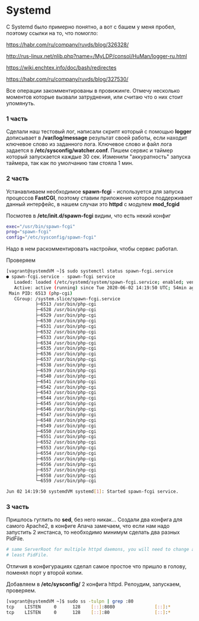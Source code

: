 # Systemd

С Systemd было примерно понятно, а вот с башем у меня пробел, поэтому ссылки на то, что помогло:

https://habr.com/ru/company/ruvds/blog/326328/

http://rus-linux.net/nlib.php?name=/MyLDP/consol/HuMan/logger-ru.html

https://wiki.enchtex.info/doc/bash/redirectes

https://habr.com/ru/company/ruvds/blog/327530/

Все операции закомментированы в провижинге. Отмечу несколько моментов которые вызвали затруднения, или считаю что о них стоит упомянуть.

### 1 часть

Сделали наш тестовый лог, написали скрипт который с помощью **logger** дописывает в **/var/log/message** результат своей работы, если находит ключевое слово из заданного лога. Ключевое слово и файл лога задается в **/etc/sysconfig/watcher.conf**. Пишем сервис и таймер который запускается каждые 30 сек. Изменили "аккуратность" запуска таймера, так как по умолчанию там стояла 1 мин.



### 2 часть

Устанавливаем необходимое **spawn-fcgi** - используется для запуска процессов **FastCGI**, поэтому ставим приложение которое поддерживает данный интерфейс, в нашем случаи это **httpd** с модулем **mod_fcgid**

Посмотев в  **/etc/init.d/spawn-fcgi** видим, что есть некий конфиг

```bash
exec="/usr/bin/spawn-fcgi"
prog="spawn-fcgi"
config="/etc/sysconfig/spawn-fcgi"

```

Надо в нем раскомментировать настройки, чтобы сервис работал.

Проверяем

```bash
[vagrant@systemdVM ~]$ sudo systemctl status spawn-fcgi.service 
● spawn-fcgi.service - spawn-fcgi service
   Loaded: loaded (/etc/systemd/system/spawn-fcgi.service; enabled; vendor preset: disabled)
   Active: active (running) since Tue 2020-06-02 14:19:50 UTC; 54min ago
 Main PID: 6513 (php-cgi)
   CGroup: /system.slice/spawn-fcgi.service
           ├─6513 /usr/bin/php-cgi
           ├─6528 /usr/bin/php-cgi
           ├─6529 /usr/bin/php-cgi
           ├─6530 /usr/bin/php-cgi
           ├─6531 /usr/bin/php-cgi
           ├─6532 /usr/bin/php-cgi
           ├─6533 /usr/bin/php-cgi
           ├─6534 /usr/bin/php-cgi
           ├─6535 /usr/bin/php-cgi
           ├─6536 /usr/bin/php-cgi
           ├─6537 /usr/bin/php-cgi
           ├─6538 /usr/bin/php-cgi
           ├─6539 /usr/bin/php-cgi
           ├─6540 /usr/bin/php-cgi
           ├─6541 /usr/bin/php-cgi
           ├─6542 /usr/bin/php-cgi
           ├─6543 /usr/bin/php-cgi
           ├─6544 /usr/bin/php-cgi
           ├─6545 /usr/bin/php-cgi
           ├─6546 /usr/bin/php-cgi
           ├─6547 /usr/bin/php-cgi
           ├─6548 /usr/bin/php-cgi
           ├─6549 /usr/bin/php-cgi
           ├─6550 /usr/bin/php-cgi
           ├─6551 /usr/bin/php-cgi
           ├─6552 /usr/bin/php-cgi
           ├─6553 /usr/bin/php-cgi
           ├─6554 /usr/bin/php-cgi
           ├─6555 /usr/bin/php-cgi
           ├─6556 /usr/bin/php-cgi
           ├─6557 /usr/bin/php-cgi
           ├─6558 /usr/bin/php-cgi
           └─6559 /usr/bin/php-cgi

Jun 02 14:19:50 systemdVM systemd[1]: Started spawn-fcgi service.

```

### 3 часть

Пришлось гуглить по **sed**, без него никак... Создали два конфига для самого Apache2, в конфиге Апача замечаем, что если нам надо запустить 2 инcтанса, то необходимо минимум сделать два разных PidFile.

```bash
# same ServerRoot for multiple httpd daemons, you will need to change at
# least PidFile.
```

Отличия в конфигурациях сделал самое простое что пришло в голову, поменял порт у второй копии.

Добавляем в **/etc/sysconfig/** 2 конфига httpd. Релоудим, запускаем, проверяем.

```bash
[vagrant@systemdVM ~]$ sudo ss -tulpn | grep :80
tcp    LISTEN     0      128    [::]:8080               [::]:*                   users:(("httpd",pid=6629,fd=4),("httpd",pid=6628,fd=4),("httpd",pid=6627,fd=4),("httpd",pid=6626,fd=4),("httpd",pid=6625,fd=4),("httpd",pid=6624,fd=4),("httpd",pid=6623,fd=4))
tcp    LISTEN     0      128    [::]:80                 [::]:*                   users:(("httpd",pid=6622,fd=4),("httpd",pid=6621,fd=4),("httpd",pid=6620,fd=4),("httpd",pid=6619,fd=4),("httpd",pid=6618,fd=4),("httpd",pid=6616,fd=4),("httpd",pid=6615,fd=4))

```

